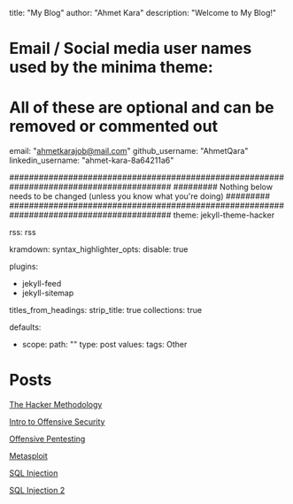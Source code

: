 title: "My Blog"
author: "Ahmet Kara"
description: "Welcome to My Blog!" 

# Email / Social media user names used by the minima theme:
# All of these are optional and can be removed or commented out
email: "ahmetkarajob@mail.com"
github_username: "AhmetQara"
linkedin_username: "ahmet-kara-8a64211a6"


#########################################################################################
######### Nothing below needs to be changed (unless you know what you're doing) #########
#########################################################################################
theme: jekyll-theme-hacker

rss: rss

kramdown:
  syntax_highlighter_opts:
    disable: true
    
plugins:
  - jekyll-feed
  - jekyll-sitemap

titles_from_headings:
  strip_title: true
  collections: true

defaults:
  - scope:
      path: ""
      type: post
    values:
      tags: Other


# Posts

[The Hacker Methodology](2022/04/11/The-Hacker-Methodology.html)

[Intro to Offensive Security](2022/04/12/Intro-to-Offensive-Security.html)

[Offensive Pentesting](2022/04/12/Offensive-Pentesting.html)

[Metasploit](2022/04/13/Metasploit.html)

[SQL Injection](2022/04/14/SQL-Injection.html)

[SQL Injection 2](2022/04/15/SQL-Injection-2.html)

